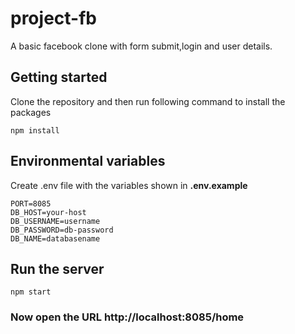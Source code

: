# project-fb
A basic facebook clone with form submit,login and user details.

## Getting started
Clone the repository and then run following command to install the packages
``` 
npm install
```

## Environmental variables
Create .env file with the variables shown in **.env.example**
 ```
 PORT=8085
 DB_HOST=your-host
 DB_USERNAME=username
 DB_PASSWORD=db-password
 DB_NAME=databasename
 ```

## Run the server
``` 
npm start
```

### Now open the URL  http://localhost:8085/home



